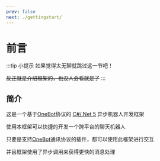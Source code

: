 ```yaml
---
prev: false
next: ./gettingstart/
---
```


# 前言

:::tip 小提示 如果觉得太无聊就跳过这一节吧！

~~反正就是介绍框架的，也没人会看就是了~~ :::

## 简介

这是一个基于[OneBot](https://github.com/howmanybots/onebot)协议的 [C#/.Net 5](https://dotnet.microsoft.com/download/dotnet/5.0) 异步机器人开发框架

使用本框架可以快捷的开发一个跨平台的聊天机器人

只要是支持[OneBot](https://github.com/howmanybots/onebot)通讯协议的插件，都可以使用此框架进行交互

并且框架使用了异步调用来获得更快的消息处理